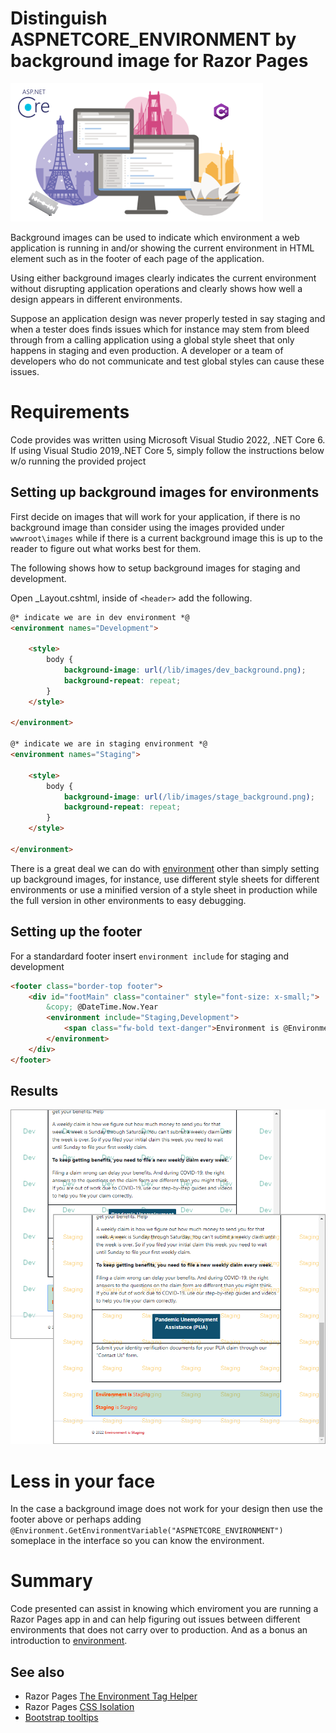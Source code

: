 # Distinguish ASPNETCORE_ENVIRONMENT by background image for Razor Pages

![head](assets/head.png)

Background images can be used to indicate which environment a web application is running in and/or showing the current environment in HTML element such as in the footer of each page of the application.

Using either background images clearly indicates the current environment without disrupting application operations and clearly shows how well a design appears in different environments.

Suppose an application design was never properly tested in say staging and when a tester does finds issues which for instance may stem from bleed through from a calling application using a global style sheet that only happens in staging and even production. A developer or a team of developers who do not communicate and test global styles can cause these issues.

# Requirements

Code provides was written using Microsoft Visual Studio 2022, .NET Core 6. If using Visual Studio 2019,.NET Core 5, simply follow the instructions below w/o running the provided project

## Setting up background images for environments

First decide on images that will work for your application, if there is no background image than consider using the images provided under `wwwroot\images` while if there is a current background image this is up to the reader to figure out what works best for them.

The following shows how to setup background images for staging and development.

Open _Layout.cshtml, inside of `<header>` add the following.

```html
@* indicate we are in dev environment *@
<environment names="Development">

    <style>
        body {
            background-image: url(/lib/images/dev_background.png);
            background-repeat: repeat;
        }
    </style>

</environment>
        
@* indicate we are in staging environment *@
<environment names="Staging">

    <style>
        body {
            background-image: url(/lib/images/stage_background.png);
            background-repeat: repeat;
        }
    </style>

</environment>
```

There is a great deal we can do with [environment](https://learn.microsoft.com/en-us/aspnet/core/fundamentals/environments?view=aspnetcore-6.0) other than simply setting up background images, for instance, use different style sheets for different environments or use a minified version of a style sheet in production while the full version in other environments to easy debugging.

## Setting up the footer

For a standardard footer insert `environment include` for staging and development

```html
<footer class="border-top footer">
    <div id="footMain" class="container" style="font-size: x-small;">
        &copy; @DateTime.Now.Year
        <environment include="Staging,Development">
            <span class="fw-bold text-danger">Environment is @Environment.GetEnvironmentVariable("ASPNETCORE_ENVIRONMENT")</span>
        </environment>
    </div>
</footer>
```

## Results

![Figure1](assets/figure1.png)

# Less in your face

In the case a background image does not work for your design then use the footer above or perhaps adding `@Environment.GetEnvironmentVariable("ASPNETCORE_ENVIRONMENT")` someplace in the interface so you can know the environment.

# Summary

Code presented can assist in knowing which enviroment you are running a Razor Pages app in and can help figuring out issues between different environments that does not carry over to production. And as a bonus an introduction to [environment](https://learn.microsoft.com/en-us/aspnet/core/fundamentals/environments?view=aspnetcore-6.0).

## See also

- Razor Pages [The Environment Tag Helper](https://www.learnrazorpages.com/razor-pages/tag-helpers/environment-tag-helper)
- Razor Pages [CSS Isolation](https://github.com/karenpayneoregon/razor-pages-style-isolation)
- [Bootstrap tooltips](bootstrapToolTips.md)